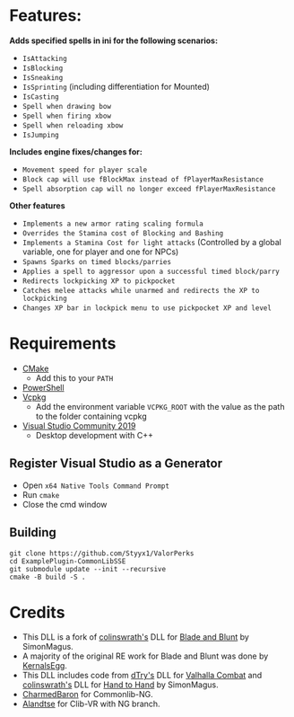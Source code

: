 # Features:

**Adds specified spells in ini for the following scenarios:**  
- `IsAttacking`
- `IsBlocking`
- `IsSneaking`
- `IsSprinting` (including differentiation for Mounted)
- `IsCasting`
- `Spell when drawing bow`  
- `Spell when firing xbow`  
- `Spell when reloading xbow`  
- `IsJumping`

**Includes engine fixes/changes for:**  
- `Movement speed for player scale`  
- `Block cap will use fBlockMax instead of fPlayerMaxResistance`  
- `Spell absorption cap will no longer exceed fPlayerMaxResistance` 

**Other features**  
- `Implements a new armor rating scaling formula`    
- `Overrides the Stamina cost of Blocking and Bashing`
- `Implements a Stamina Cost for light attacks` (Controlled by a global variable, one for player and one for NPCs)
- `Spawns Sparks on timed blocks/parries`
- `Applies a spell to aggressor upon a successful timed block/parry`
- `Redirects lockpicking XP to pickpocket`
- `Catches melee attacks while unarmed and redirects the XP to lockpicking`
- `Changes XP bar in lockpick menu to use pickpocket XP and level`

# Requirements
* [CMake](https://cmake.org/)
    * Add this to your `PATH`
* [PowerShell](https://github.com/PowerShell/PowerShell/releases/latest)
* [Vcpkg](https://github.com/microsoft/vcpkg)
    * Add the environment variable `VCPKG_ROOT` with the value as the path to the folder containing vcpkg
* [Visual Studio Community 2019](https://visualstudio.microsoft.com/)
    * Desktop development with C++

## Register Visual Studio as a Generator
* Open `x64 Native Tools Command Prompt`
* Run `cmake`
* Close the cmd window

## Building
```
git clone https://github.com/Styyx1/ValorPerks
cd ExamplePlugin-CommonLibSSE
git submodule update --init --recursive
cmake -B build -S .
```

# Credits
* This DLL is a fork of [colinswrath's](https://github.com/colinswrath) DLL for [Blade and Blunt](https://github.com/colinswrath/BladeAndBlunt) by SimonMagus. 
* A majority of the original RE work for Blade and Blunt was done by [KernalsEgg](https://github.com/KernalsEgg). 
* This DLL includes code from [dTry's](https://github.com/D7ry) DLL for [Valhalla Combat](https://github.com/D7ry/valhallaCombat) and [colinswrath's](https://github.com/colinswrath) DLL for [Hand to Hand](https://github.com/colinswrath/handtohand) by SimonMagus.
* [CharmedBaron](https://github.com/CharmedBaryon) for Commonlib-NG.
* [Alandtse](https://github.com/alandtse) for Clib-VR with NG branch.




